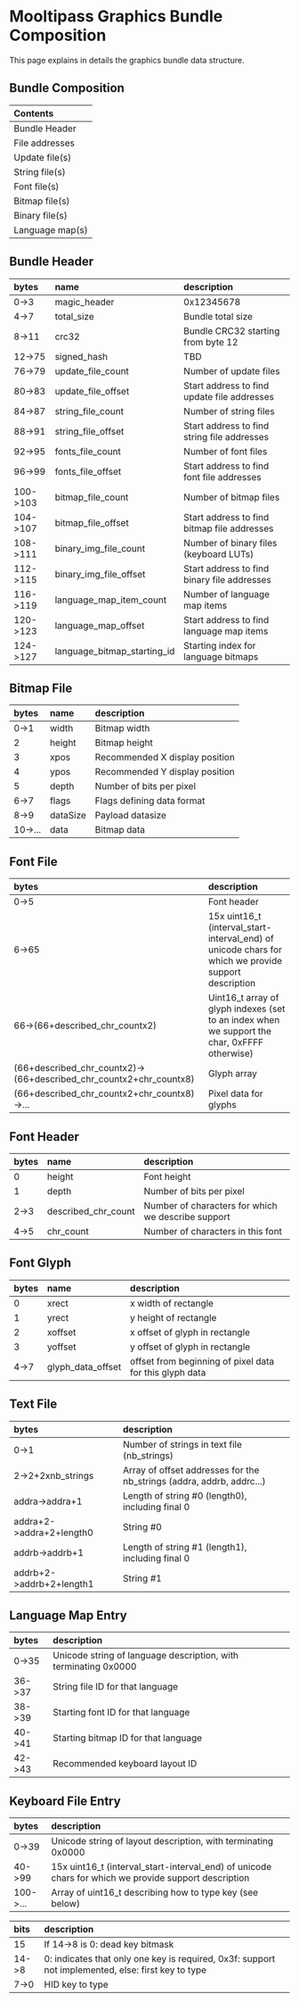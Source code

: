 # [](#header-1) Mooltipass Graphics Bundle Composition
This page explains in details the graphics bundle data structure.
  
  
## [](#header-2) Bundle Composition

| Contents |
|:---------|
| Bundle Header |
| File addresses |
| Update file(s) |
| String file(s) |
| Font file(s) |
| Bitmap file(s) |
| Binary file(s) |
| Language map(s) |

   
## [](#header-2) Bundle Header

| bytes             | name       | description |
|:-------------------|:---------------|:----------|
| 0->3   | magic_header | 0x12345678 |
| 4->7   | total_size | Bundle total size |
| 8->11  | crc32 | Bundle CRC32 starting from byte 12 |
| 12->75 | signed_hash | TBD |
| 76->79 | update_file_count | Number of update files |
| 80->83 | update_file_offset | Start address to find update file addresses |
| 84->87 | string_file_count | Number of string files |
| 88->91 | string_file_offset | Start address to find string file addresses |
| 92->95 | fonts_file_count | Number of font files |
| 96->99 | fonts_file_offset | Start address to find font file addresses |
| 100->103 | bitmap_file_count | Number of bitmap files |
| 104->107 | bitmap_file_offset | Start address to find bitmap file addresses |
| 108->111 | binary_img_file_count | Number of binary files (keyboard LUTs) |
| 112->115 | binary_img_file_offset | Start address to find binary file addresses |
| 116->119 | language_map_item_count | Number of language map items |
| 120->123 | language_map_offset | Start address to find language map items |
| 124->127 | language_bitmap_starting_id | Starting index for language bitmaps |
   
   
## [](#header-2) Bitmap File

| bytes             | name       | description |
|:-------------------|:---------------|:----------|
| 0->1 | width | Bitmap width |
| 2 | height | Bitmap height |
| 3 | xpos | Recommended X display position |
| 4 | ypos | Recommended Y display position |
| 5 | depth | Number of bits per pixel |
| 6->7 | flags | Flags defining data format |
| 8->9 | dataSize | Payload datasize |
| 10->... | data | Bitmap data |
  
  
## [](#header-2) Font File

| bytes             | description |
|:-------------------|:----------|
| 0->5 | Font header |
| 6->65 | 15x uint16_t (interval_start-interval_end) of unicode chars for which we provide support description |
| 66->(66+described_chr_countx2) | Uint16_t array of glyph indexes (set to an index when we support the char, 0xFFFF otherwise) |
| (66+described_chr_countx2)->(66+described_chr_countx2+chr_countx8) | Glyph array |
| (66+described_chr_countx2+chr_countx8)->... | Pixel data for glyphs |
  
  
## [](#header-2) Font Header

| bytes             | name       | description |
|:-------------------|:---------------|:----------|
| 0 | height | Font height |
| 1 | depth | Number of bits per pixel |
| 2->3 | described_chr_count | Number of characters for which we describe support |
| 4->5 | chr_count | Number of characters in this font |
  
  
## [](#header-2) Font Glyph

| bytes             | name       | description |
|:-------------------|:---------------|:----------|
| 0 | xrect | x width of rectangle |
| 1 | yrect | y height of rectangle |
| 2 | xoffset | x offset of glyph in rectangle |
| 3 | yoffset | y offset of glyph in rectangle |
| 4->7 | glyph_data_offset | offset from beginning of pixel data for this glyph data |
  
    
## [](#header-2) Text File

| bytes             | description |
|:-------------------|:----------|
| 0->1 | Number of strings in text file (nb_strings) |
| 2->2+2xnb_strings | Array of offset addresses for the nb_strings (addra, addrb, addrc...) |
| addra->addra+1 | Length of string #0 (length0), including final 0 |
| addra+2->addra+2+length0 | String #0 |
| addrb->addrb+1 | Length of string #1 (length1), including final 0 |
| addrb+2->addrb+2+length1 | String #1 |
  
  
## [](#header-2) Language Map Entry

| bytes             | description |
|:-------------------|:----------|
| 0->35 | Unicode string of language description, with terminating 0x0000 |
| 36->37 | String file ID for that language |
| 38->39 | Starting font ID for that language |
| 40->41 | Starting bitmap ID for that language |
| 42->43 | Recommended keyboard layout ID |
  
  
## [](#header-2) Keyboard File Entry

| bytes             | description |
|:-------------------|:----------|
| 0->39 | Unicode string of layout description, with terminating 0x0000 |
| 40->99 | 15x uint16_t (interval_start-interval_end) of unicode chars for which we provide support description |
| 100->... | Array of uint16_t describing how to type key (see below) |

| bits               | description |
|:-------------------|:----------|
| 15 | If 14->8 is 0: dead key bitmask |
| 14->8 | 0: indicates that only one key is required, 0x3f: support not implemented, else: first key to type |
| 7->0 | HID key to type |
